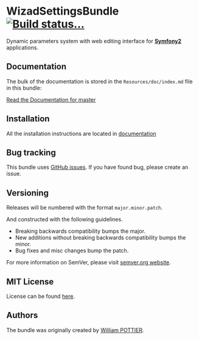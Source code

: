 WizadSettingsBundle [![Build status...](https://secure.travis-ci.org/wpottier/WizadSettingsBundle.png)](http://travis-ci.org/wpottier/WizadSettingsBundle)
====================

Dynamic parameters system with web editing interface for [**Symfony2**](http://symfony.com) applications.

Documentation
-------------

The bulk of the documentation is stored in the `Resources/doc/index.md`
file in this bundle:

[Read the Documentation for master](https://github.com/wpottier/WizadSettingsBundle/blob/master/Resources/doc/index.md)

Installation
------------

All the installation instructions are located in [documentation](https://github.com/wpottier/WizadSettingsBundle/blob/master/Resources/doc/install.md)

Bug tracking
------------

This bundle uses [GitHub issues](https://github.com/wpottier/WizadSettingsBundle/issues).
If you have found bug, please create an issue.

Versioning
----------

Releases will be numbered with the format `major.minor.patch`.

And constructed with the following guidelines.

* Breaking backwards compatibility bumps the major.
* New additions without breaking backwards compatibility bumps the minor.
* Bug fixes and misc changes bump the patch.

For more information on SemVer, please visit [semver.org website](http://semver.org/).

MIT License
-----------

License can be found [here](https://github.com/wpottier/WizadSettingsBundle/blob/master/LICENSE).

Authors
-------

The bundle was originally created by [William POTTIER](http://william-pottier.fr).
